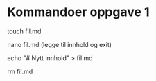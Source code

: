 # Kommandoer oppgave 1

touch fil.md

nano fil.md (legge til innhold og exit)

echo "# Nytt innhold" > fil.md

rm fil.md
